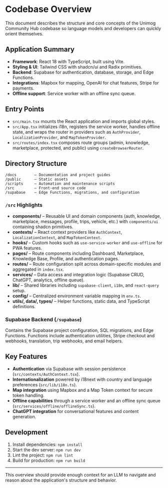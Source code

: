 # Codebase Overview

This document describes the structure and core concepts of the Unimog Community Hub codebase so language models and developers can quickly orient themselves.

## Application Summary
- **Framework**: React 18 with TypeScript, built using Vite.
- **Styling & UI**: Tailwind CSS with shadcn/ui and Radix primitives.
- **Backend**: Supabase for authentication, database, storage, and Edge Functions.
- **Integrations**: Mapbox for mapping, OpenAI for chat features, Stripe for payments.
- **Offline support**: Service worker with an offline sync queue.

## Entry Points
- `src/main.tsx` mounts the React application and imports global styles.
- `src/App.tsx` initializes i18n, registers the service worker, handles offline state, and wraps the router in providers such as `AuthProvider`, `LocalizationProvider`, and `MapTokenProvider`.
- `src/routes/index.tsx` composes route groups (admin, knowledge, marketplace, protected, and public) using `createBrowserRouter`.

## Directory Structure
```
/docs        – Documentation and project guides
/public      – Static assets
/scripts     – Automation and maintenance scripts
/src         – Front‑end source code
/supabase    – Edge Functions, migrations, and configuration
```

### `/src` Highlights
- **components/** – Reusable UI and domain components (auth, knowledge, marketplace, messages, profile, trips, vehicle, etc.) with `components/ui` containing shadcn primitives.
- **contexts/** – React context providers like `AuthContext`, `LocalizationContext`, and `MapTokenContext`.
- **hooks/** – Custom hooks such as `use-service-worker` and `use-offline` for PWA features.
- **pages/** – Route components including Dashboard, Marketplace, Knowledge Base, Profile, and authentication pages.
- **routes/** – Route configuration split across domain-specific modules and aggregated in `index.tsx`.
- **services/** – Data access and integration logic (Supabase CRUD, ChatGPT, analytics, offline queue).
- **lib/** – Shared libraries including `supabase-client`, `i18n`, and `react-query` setup.
- **config/** – Centralized environment variable mapping in `env.ts`.
- **utils/, data/, types/** – Helper functions, static data, and TypeScript definitions.

### Supabase Backend (`/supabase`)
Contains the Supabase project configuration, SQL migrations, and Edge Functions. Functions include authentication utilities, Stripe checkout and webhooks, translation, trip webhooks, and email helpers.

## Key Features
- **Authentication** via Supabase with session persistence (`src/contexts/AuthContext.tsx`).
- **Internationalization** powered by i18next with country and language preferences (`src/lib/i18n.ts`).
- **Map integration** using Mapbox and a Map Token context for secure token handling.
- **Offline capabilities** through a service worker and an offline sync queue (`src/services/offline/offlineSync.ts`).
- **ChatGPT integration** for conversational features and content generation.

## Development
1. Install dependencies: `npm install`
2. Start the dev server: `npm run dev`
3. Lint the project: `npm run lint`
4. Build for production: `npm run build`

---
This overview should provide enough context for an LLM to navigate and reason about the application's structure and behavior.
